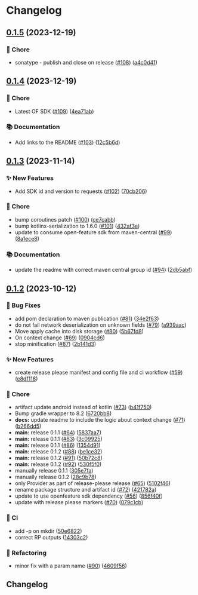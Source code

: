 # Changelog

## [0.1.5](https://github.com/spotify/confidence-openfeature-provider-kotlin/compare/0.1.4...0.1.5) (2023-12-19)


### 🧹 Chore

* sonatype - publish and close on release ([#108](https://github.com/spotify/confidence-openfeature-provider-kotlin/issues/108)) ([a4c0d41](https://github.com/spotify/confidence-openfeature-provider-kotlin/commit/a4c0d4181187ade5722f08e69a23563a68af647c))

## [0.1.4](https://github.com/spotify/confidence-openfeature-provider-kotlin/compare/0.1.3...0.1.4) (2023-12-19)


### 🧹 Chore

* Latest OF SDK ([#109](https://github.com/spotify/confidence-openfeature-provider-kotlin/issues/109)) ([4ea71ab](https://github.com/spotify/confidence-openfeature-provider-kotlin/commit/4ea71ab5020da055923e3c36773c48ec1c47d04d))


### 📚 Documentation

* Add links to the README ([#103](https://github.com/spotify/confidence-openfeature-provider-kotlin/issues/103)) ([12c5b6d](https://github.com/spotify/confidence-openfeature-provider-kotlin/commit/12c5b6d3158f9d3a19b7f9ce9e98167e61b15836))

## [0.1.3](https://github.com/spotify/confidence-openfeature-provider-kotlin/compare/0.1.2...0.1.3) (2023-11-14)


### ✨ New Features

* Add SDK id and version to requests ([#102](https://github.com/spotify/confidence-openfeature-provider-kotlin/issues/102)) ([70cb206](https://github.com/spotify/confidence-openfeature-provider-kotlin/commit/70cb20649d32e715833d4f9de7d0faef6256741d))


### 🧹 Chore

* bump coroutines patch ([#100](https://github.com/spotify/confidence-openfeature-provider-kotlin/issues/100)) ([ce7cabb](https://github.com/spotify/confidence-openfeature-provider-kotlin/commit/ce7cabb1d7d672d2ff6e68248abdbd53d308e61b))
* bump kotlinx-serialization to 1.6.0 ([#101](https://github.com/spotify/confidence-openfeature-provider-kotlin/issues/101)) ([432af3e](https://github.com/spotify/confidence-openfeature-provider-kotlin/commit/432af3eb431db6272886764d55dd8d3acff4c20f))
* update to consume open-feature sdk from maven-central ([#99](https://github.com/spotify/confidence-openfeature-provider-kotlin/issues/99)) ([8a1ece8](https://github.com/spotify/confidence-openfeature-provider-kotlin/commit/8a1ece8ba4aff7a189f4d10cc38fd279d1d67b27))


### 📚 Documentation

* update the readme with correct maven central group id ([#94](https://github.com/spotify/confidence-openfeature-provider-kotlin/issues/94)) ([2db5abf](https://github.com/spotify/confidence-openfeature-provider-kotlin/commit/2db5abf7d60559c8a5b8da07ea970ba08784e90d))

## [0.1.2](https://github.com/spotify/confidence-openfeature-provider-kotlin/compare/v0.1.2...0.1.2) (2023-10-12)


### 🐛 Bug Fixes

* add pom declaration to maven publication ([#81](https://github.com/spotify/confidence-openfeature-provider-kotlin/issues/81)) ([34e2f63](https://github.com/spotify/confidence-openfeature-provider-kotlin/commit/34e2f6366a0932f4a0e5cc3d45aaa5a5f92144d9))
* do not fail network deserialization on unknown fields ([#79](https://github.com/spotify/confidence-openfeature-provider-kotlin/issues/79)) ([a939aac](https://github.com/spotify/confidence-openfeature-provider-kotlin/commit/a939aac4d18ea296423829e1f6a914ec15982bf6))
* Move apply cache into disk storage ([#80](https://github.com/spotify/confidence-openfeature-provider-kotlin/issues/80)) ([5b67fd8](https://github.com/spotify/confidence-openfeature-provider-kotlin/commit/5b67fd86cc7a1accf36cc001a23330368de9f0bd))
* On context change ([#69](https://github.com/spotify/confidence-openfeature-provider-kotlin/issues/69)) ([0904cd6](https://github.com/spotify/confidence-openfeature-provider-kotlin/commit/0904cd6205312cab822b0eb8ecc39e64923a534e))
* stop minification ([#87](https://github.com/spotify/confidence-openfeature-provider-kotlin/issues/87)) ([2b141d3](https://github.com/spotify/confidence-openfeature-provider-kotlin/commit/2b141d39dc859bbb92b61aabcbbc9f6e3125ce2a))


### ✨ New Features

* create release please manifest and config file and ci workflow ([#59](https://github.com/spotify/confidence-openfeature-provider-kotlin/issues/59)) ([e8df118](https://github.com/spotify/confidence-openfeature-provider-kotlin/commit/e8df118143c904e17d8b95c95f86ae62a920ed00))


### 🧹 Chore

* artifact update android instead of kotlin ([#73](https://github.com/spotify/confidence-openfeature-provider-kotlin/issues/73)) ([b41f750](https://github.com/spotify/confidence-openfeature-provider-kotlin/commit/b41f750e4ad91823e8d3399a450c19ce1c2a841e))
* Bump gradle wrapper to 8.2 ([6720bb8](https://github.com/spotify/confidence-openfeature-provider-kotlin/commit/6720bb8ee35a3572a0ec57312765a855b01cceae))
* **docs:** update readme to include the logic about context change ([#71](https://github.com/spotify/confidence-openfeature-provider-kotlin/issues/71)) ([b266dd5](https://github.com/spotify/confidence-openfeature-provider-kotlin/commit/b266dd5d0ab3f128ccc9b6bc15a53af56a4ce51e))
* **main:** release 0.1.1 ([#64](https://github.com/spotify/confidence-openfeature-provider-kotlin/issues/64)) ([5837aa7](https://github.com/spotify/confidence-openfeature-provider-kotlin/commit/5837aa730aff7983f238a247f77f9dbff2eb59fa))
* **main:** release 0.1.1 ([#83](https://github.com/spotify/confidence-openfeature-provider-kotlin/issues/83)) ([3c09925](https://github.com/spotify/confidence-openfeature-provider-kotlin/commit/3c09925018d8b13e512c988392de0e85d7b9c5da))
* **main:** release 0.1.1 ([#86](https://github.com/spotify/confidence-openfeature-provider-kotlin/issues/86)) ([1354d91](https://github.com/spotify/confidence-openfeature-provider-kotlin/commit/1354d9155147e5f5be23ecc686e1809e49094a01))
* **main:** release 0.1.2 ([#88](https://github.com/spotify/confidence-openfeature-provider-kotlin/issues/88)) ([be1ce32](https://github.com/spotify/confidence-openfeature-provider-kotlin/commit/be1ce3222e38209bf0f0cdb218b2d4917948556e))
* **main:** release 0.1.2 ([#91](https://github.com/spotify/confidence-openfeature-provider-kotlin/issues/91)) ([50b72c8](https://github.com/spotify/confidence-openfeature-provider-kotlin/commit/50b72c87a253cee76adae09446b512bc3c7cc3f6))
* **main:** release 0.1.2 ([#92](https://github.com/spotify/confidence-openfeature-provider-kotlin/issues/92)) ([530f5f0](https://github.com/spotify/confidence-openfeature-provider-kotlin/commit/530f5f0ba3c573fde4b7eafc83a8921c96bc2121))
* manually release 0.1.1 ([305e7fa](https://github.com/spotify/confidence-openfeature-provider-kotlin/commit/305e7fa641b7624a4a50e4c38477e6e8020679ac))
* manually release 0.1.2 ([28c9b78](https://github.com/spotify/confidence-openfeature-provider-kotlin/commit/28c9b78e211fcdf167d0d8d542d100ee10d740fd))
* only Provider as part of release-please release ([#65](https://github.com/spotify/confidence-openfeature-provider-kotlin/issues/65)) ([5102f46](https://github.com/spotify/confidence-openfeature-provider-kotlin/commit/5102f46066f68ef5f4894f5e21fbbb4ded8baf1c))
* rename package structure and artifact id ([#72](https://github.com/spotify/confidence-openfeature-provider-kotlin/issues/72)) ([421782a](https://github.com/spotify/confidence-openfeature-provider-kotlin/commit/421782a2b5c62b15a8b29e38e1ad29bac035b4a8))
* update to use openfeature sdk dependency ([#56](https://github.com/spotify/confidence-openfeature-provider-kotlin/issues/56)) ([856f40f](https://github.com/spotify/confidence-openfeature-provider-kotlin/commit/856f40f796ec6cbba7ee477c3d54aa40333d5026))
* update with release please markers ([#70](https://github.com/spotify/confidence-openfeature-provider-kotlin/issues/70)) ([079c1cb](https://github.com/spotify/confidence-openfeature-provider-kotlin/commit/079c1cb097ed3cdb22d00cceaa603b3dd2fa8921))


### 🚦 CI

* add -p on mkdir ([50e6822](https://github.com/spotify/confidence-openfeature-provider-kotlin/commit/50e68220e954a35242b601868b4608d9195f97ed))
* correct RP outputs ([14303c2](https://github.com/spotify/confidence-openfeature-provider-kotlin/commit/14303c2fb6b8df7e42fc06d93981dc5f9e8a9c23))


### 🔄 Refactoring

* minor fix with a param name ([#90](https://github.com/spotify/confidence-openfeature-provider-kotlin/issues/90)) ([4609f56](https://github.com/spotify/confidence-openfeature-provider-kotlin/commit/4609f56e0f1a545e74f21d4621f876762029616e))

## Changelog
